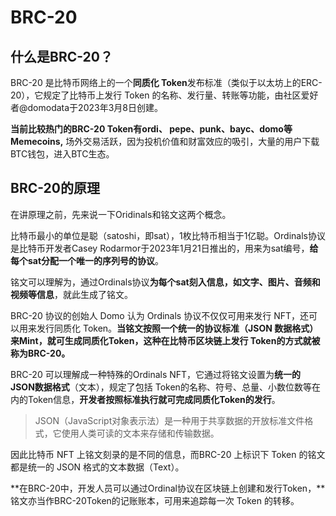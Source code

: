 # BRC-20

## 什么是BRC-20？

BRC-20 是比特币网络上的一个**同质化 Token**发布标准（类似于以太坊上的ERC-20），它规定了比特币上发行 Token 的名称、发行量、转账等功能，由社区爱好者@domodata于2023年3月8日创建。

**当前比较热门的BRC-20 Token有ordi、 pepe、punk、bayc、domo等Memecoins,** 场外交易活跃，因为投机价值和财富效应的吸引，大量的用户下载BTC钱包，进入BTC生态。

## BRC-20的原理

在讲原理之前，先来说一下Oridinals和铭文这两个概念。

比特币最小的单位是聪（satoshi，即sat），1枚比特币相当于1亿聪。Ordinals协议是比特币开发者Casey Rodarmor于2023年1月21日推出的，用来为sat编号，**给每个sat分配一个唯一的序列号的协议**。

铭文可以理解为，通过Ordinals协议**为每个sat刻入信息，如文字、图片、音频和视频等信息**，就此生成了铭文。

BRC-20 协议的创始人 Domo 认为 Ordinals 协议不仅仅可用来发行 NFT，还可以用来发行同质化 Token。**当铭文按照一个统一的协议标准（JSON 数据格式）来Mint，就可生成同质化Token，这种在比特币区块链上发行 Token的方式就被称为BRC-20。**

BRC-20 可以理解成一种特殊的Ordinals NFT，它通过将铭文设置为**统一的 JSON数据格式**（文本），规定了包括 Token的名称、符号、总量、小数位数等在内的Token信息，**开发者按照标准执行就可完成同质化Token的发行**。

> JSON（JavaScript对象表示法）是一种用于共享数据的开放标准文件格式，它使用人类可读的文本来存储和传输数据。

因此比特币 NFT 上铭文刻录的是不同的信息，而BRC-20 上标识下 Token 的铭文都是统一的 JSON 格式的文本数据（Text）。

**在BRC-20中，开发人员可以通过Ordinal协议在区块链上创建和发行Token，**铭文亦当作BRC-20Token的记账账本，可用来追踪每一次 Token 的转移。
